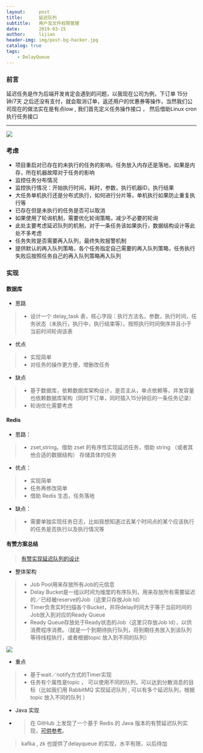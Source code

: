 ```yaml
---
layout:     post
title:      延迟队列
subtitle:   用户及文件权限管理
date:       2019-03-15
author:     lijian
header-img: img/post-bg-hacker.jpg
catalog: true
tags:
    - DelayQueue
---
```


### 前言
延迟任务是作为后端开发肯定会遇到的问题，以我现在公司为例，下订单 15分钟/7天 之后还没有支付，就会取消订单，返还用户的优惠券等操作，当然我们公司现在的做法实在是有点low , 我们首先定义任务操作接口 ，
然后借助Linux cron 执行任务接口

---

[![]({{site.url}}/img/201903/2019031510.png)]()

### 考虑

* 项目重启对已存在的未执行的任务的影响，任务放入内存还是落地，如果是内存，所在机器故障对于任务的影响
* 监控任务分布情况
* 监控执行情况：开始执行时间，耗时，参数，执行机器ID，执行结果
* 大任务单机执行还是分布式执行，如何进行分片等，单机执行如果防止重复执行等
* 已存在但是未执行的任务是否可以取消
* 如果使用了轮询机制，需要优化轮询策略，减少不必要的轮询
* 此处主要考虑延迟队列的机制，对于一条任务该如果执行，数据结构设计等此处不多考虑
* 任务失败是否需要再入队列，最终失败报警机制
* 提供默认的再入队列策略，各个任务指定自己需要的再入队列策略，任务执行失败后按照任务自己的再入队列策略再入队列


### 实现
#### 数据库
* 思路
> * 设计一个 delay_task 表，核心字段：执行方法名，参数，执行时间，任务状态（未执行，执行中，执行结束等）。按照执行时间倒序并且小于当前时间轮询该表
* 优点
> * 实现简单
> * 对任务的操作更方便，增删改任务
* 缺点
> * 基于数据库，依赖数据库架构设计，是否主从，单点依赖等，并发容量也依赖数据库架构（同时下订单，同时插入15分钟后的一条任务记录）
> * 轮询优化需要考虑
   
   
#### Redis
* 思路：
> * zset,string。借助 zset 的有序性实现延迟任务，借助 string （或者其他合适的数据结构） 存储具体的任务
* 优点：
> * 实现简单
> * 任务再修改简单
> * 借助 Redis 生态，任务落地
* 缺点：
> * 需要单独实现任务日志，比如我想知道过去某个时间点的某个应该执行的任务是否执行以及执行情况等

#### 有赞方案总结
> [有赞实现延迟队列的设计](https://tech.youzan.com/queuing_delay/)
* 整体架构
> * Job Pool用来存放所有Job的元信息
> * Delay Bucket是一组以时间为维度的有序队列，用来存放所有需要延迟的／已经被reserve的Job（这里只存放Job Id）
> * Timer负责实时扫描各个Bucket，并将delay时间大于等于当前时间的Job放入到对应的Ready Queue
> * Ready Queue存放处于Ready状态的Job（这里只存放Job Id），以供消费程序消费。（就是一个到期待执行队列，将到期任务放入到该队列等待线程执行，或者根据topic 放入到不同的队列）

[![]({{site.url}}/img/201903/20190315youzan.png)]()

* 重点
> * 基于wait／notify方式的Timer实现
> * 任务有个属性是topic ， 可以使用不同的队列，可以达到分散消息的目标（比如我们用 RabbitMQ 实现延迟队列 , 可以有多个延迟队列，根据topic 放入不同的队列 ）

* Java 实现
* > 在 GitHub 上发现了一个基于 Redis 的 Java 版本的有赞延迟队列实现，[可供参考](https://github.com/yangwenjie88/delay-queue)。

> kafka , zk 也提供了delayqueue 的实现，水平有限，以后待加